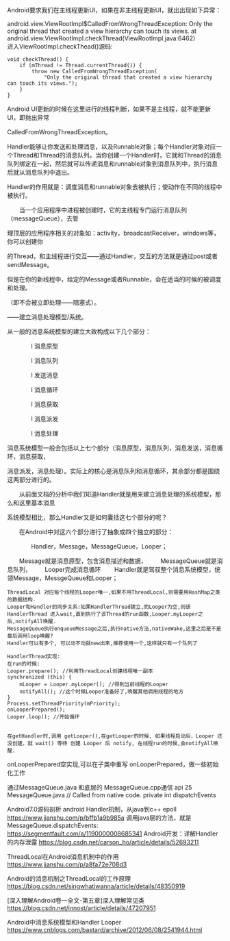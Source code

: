 Android要求我们在主线程更新UI，如果在非主线程更新UI，就出出现如下异常：

android.view.ViewRootImpl$CalledFromWrongThreadException: Only the original thread that created a view hierarchy can touch its views.
at android.view.ViewRootImpl.checkThread(ViewRootImpl.java:6462)  
进入ViewRootImpl.checkThead()源码:  

```
void checkThread() {  
	if (mThread != Thread.currentThread()) {  
		throw new CalledFromWrongThreadException(  
			"Only the original thread that created a view hierarchy can touch its views.");  
	}  
}  
```

Android UI更新的时候在这里进行的线程判断，如果不是主线程，就不能更新UI，即抛出异常

CalledFromWrongThreadException。


Handler能够让你发送和处理消息，以及Runnable对象；每个Handler对象对应一个Thread和Thread的消息队列。当你创建一个Handler时，它就和Thread的消息队列绑定在一起，然后就可以传递消息和runnable对象到消息队列中，执行消息后就从消息队列中退出。  

Handler的作用就是：调度消息和runnable对象去被执行；使动作在不同的线程中被执行。

　　当一个应用程序中进程被创建时，它的主线程专门运行消息队列（messageQueue），去管

理顶层的应用程序相关的对象如：activity，broadcastReceiver，windows等，你可以创建你

的Thread，和主线程进行交互——通过Handler，交互的方法就是通过post或者sendMessage。

但是在你的新线程中，给定的Message或者Runnable，会在适当的时候的被调度和处理。

（即不会被立即处理——阻塞式）。

——建立消息处理模型/系统。


从一般的消息系统模型的建立大致构成以下几个部分：

　　　　l  消息原型

　　　　l  消息队列

　　　　l  发送消息

　　　　l  消息循环

　　　　l  消息获取

　　　　l  消息派发

　　　　l  消息处理



消息系统模型一般会包括以上七个部分（消息原型，消息队列，消息发送，消息循环，消息获取，

消息派发，消息处理）。实际上的核心是消息队列和消息循环，其余部分都是围绕这两部分进行的。

　　从前面文档的分析中我们知道Handler就是用来建立消息处理的系统模型，那么和这里基本消息

系统模型相比，那么Handler又是如何囊括这七个部分的呢？

　　在Android中对这六个部分进行了抽象成四个独立的部分：

　　　　Handler，Message，MessageQueue，Looper；

　　Message就是消息原型，包含消息描述和数据，
　　MessageQueue就是消息队列，
　　Looper完成消息循环
　　Handler就是驾驭整个消息系统模型，统领Message，MessgeQueue和Looper；



```
ThreadLocal 对应每个线程的Looper唯一,如果不用ThreadLocal,则需要用HashMap之类的数据结构.  
Looper和Handler的同步关系:如果HandlerThread建立,而Looper为空,则该HandlerThread 进入wait,直到执行了该Thread的run函数,Looper.myLooper之后,notifyAll唤醒.
MessageQueue执行enqueueMessage之后,执行native方法,nativeWake,这里之后是不是最后调用loop唤醒?  
Handler可以有多个, 可以动不动就new出来,推荐使用一个,这样就只有一个队列了
```


```
HandlerThread实现:
在run的时候:
Looper.prepare(); //利用ThreadLocal创建线程唯一副本
synchronized (this) {
    mLooper = Looper.myLooper(); //得到当前线程的Looper
    notifyAll(); //这个时候Looper准备好了,唤醒其他调用线程的地方
}
Process.setThreadPriority(mPriority);
onLooperPrepared();
Looper.loop(); //开始循环


在getHandler时,调用 getLooper(),在getLooper的时候, 如果线程启动后，Looper 还没创建，就 wait() 等待 创建 Looper 后 notify, 在线程run的时候,会notifyAll唤醒.
```

onLooperPrepared空实现,可以在子类中重写 onLooperPrepared，做一些初始化工作

通过MessageQueue.java 和底层的 MessageQueue.cpp通信
api 25  MessageQueue.java 
// Called from native code.
private int dispatchEvents




Android7.0源码剖析 android Handler机制，从java到c++   epoll
https://www.jianshu.com/p/bffb1a9b985a 
调用java层的方法，就是MessageQueue.dispatchEvents:
https://segmentfault.com/a/1190000008685341
Android开发：详解Handler的内存泄露
https://blog.csdn.net/carson_ho/article/details/52693211

ThreadLocal在Android消息机制中的作用
https://www.jianshu.com/p/a8fa72e708d3

Android的消息机制之ThreadLocal的工作原理
https://blog.csdn.net/singwhatiwanna/article/details/48350919

[深入理解Android卷一全文-第五章]深入理解常见类
https://blog.csdn.net/innost/article/details/47207951

Android中消息系统模型和Handler Looper
https://www.cnblogs.com/bastard/archive/2012/06/08/2541944.html

